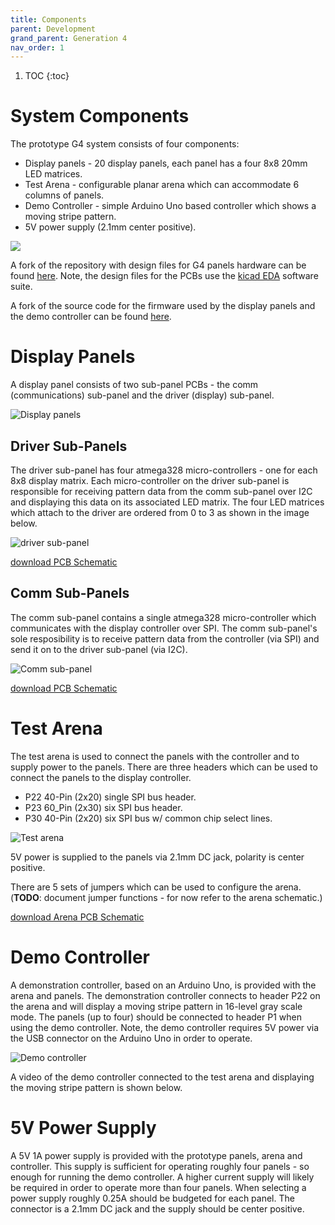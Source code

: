 ```yaml
---
title: Components
parent: Development
grand_parent: Generation 4
nav_order: 1
---
```


1. TOC
{:toc}


# System Components

The prototype G4 system consists of four components:

- Display panels - 20 display panels, each panel has a four 8x8 20mm LED matrices.
- Test Arena - configurable planar arena which can accommodate 6 columns of panels.  
- Demo Controller - simple Arduino Uno based controller which shows a moving stripe pattern.
- 5V power supply (2.1mm center positive).

![](../assets/coleman_bundle.png)


A fork of the repository with design files for G4 panels hardware can be found [here](https://github.com/floesche/panels_g4_hardware). Note, the design files for the PCBs use the [kicad EDA](https://kicad-pcb.org/) software suite.

A fork of the source code for the firmware used by the display panels and the demo controller can be found [here](https://github.com/floesche/panels_g4_firmware). 

# Display Panels

A display panel consists of two sub-panel PCBs - the comm (communications) sub-panel and  the driver (display) sub-panel. 

![Display panels](../assets/display_panels.png)

## Driver Sub-Panels

The driver sub-panel has four atmega328 micro-controllers - one for each 8x8
display matrix. Each micro-controller on the driver sub-panel is responsible
for receiving pattern data from the comm sub-panel over I2C and displaying this
data on its associated LED matrix. The four LED matrices which attach
to the driver are ordered from  0 to 3 as shown in the image below. 


![driver sub-panel](../assets/atmega_driver_front.png)

[download PCB Schematic](../assets/driver.pdf)

## Comm Sub-Panels

The comm sub-panel contains a single atmega328 micro-controller which
communicates with the display controller over SPI. The comm sub-panel's sole
resposibility is to receive pattern data from the controller (via SPI) and
send it on to the driver sub-panel (via I2C). 

![Comm sub-panel](../assets/atmega_comm_front.png)

[download PCB Schematic](../assets/comm.pdf)

# Test Arena 

The test arena is used to connect the panels with the controller and to supply
power to the panels. There are three headers which can be used to connect the
panels to the display controller.  

- P22 40-Pin (2x20) single SPI bus header. 
- P23 60_Pin (2x30) six SPI bus header.
- P30 40-Pin (2x20) six SPI bus w/ common chip select lines.

![Test arena](../assets/test_arena.png)

5V power is supplied to the panels via 2.1mm DC jack, polarity is center positive. 

There are 5 sets of jumpers which can be used to configure the arena.  (**TODO**: document jumper functions - for now refer to the arena schematic.)

[download Arena PCB Schematic](../assets/arena.pdf)

# Demo Controller

A demonstration controller, based on an Arduino Uno, is provided with the arena
and panels.  The demonstration controller connects to header P22 on the arena and will
display a moving stripe pattern in 16-level gray scale mode.  The panels (up to
four) should be connected to header P1 when using the demo controller. 
Note, the demo controller requires 5V power via the USB connector on the
Arduino Uno in order to operate.

![Demo controller](../assets/demo_controller.png)

A video of the demo controller connected to the test arena and displaying the moving stripe pattern is shown below. 

# 5V Power Supply

A 5V 1A power supply is provided with the prototype panels, arena and
controller. This supply is sufficient for operating roughly four panels - so
enough for running the demo controller.  A higher current supply will likely be
required in order to operate more than four panels. When selecting a power
supply roughly 0.25A should be budgeted for each panel.  The connector is a
2.1mm DC jack and the supply should be center positive.
